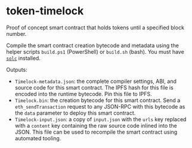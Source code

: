# token-timelock

Proof of concept smart contract that holds tokens until a specified block number.

Compile the smart contract creation bytecode and metadata using the helper scripts `build.ps1` (PowerShell) or `build.sh` (bash). You must have [`solc`](https://github.com/ethereum/solidity) installed.

Outputs:
- `Timelock-metadata.json`: the complete compiler settings, ABI, and source code for this smart contract. The IPFS hash for this file is encoded into the runtime bytecode. Pin this file to IPFS.
- `Timelock.bin`: the creation bytecode for this smart contract. Send a `eth_sendTransaction` request to any JSON-RPC with this bytecode as the `data` parameter to deploy this smart contract.
- `Timelock-input.json`: a copy of `input.json` with the `urls` key replaced with a `content` key containing the raw source code inlined into the JSON. This file can be used to recompile the smart contract using automated tooling.
